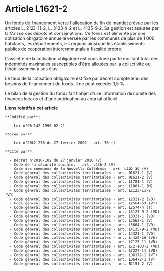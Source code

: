 # Article L1621-2

Un fonds de financement verse l'allocation de fin de mandat prévue par les articles L. 2123-11-2, L. 3123-9-2 et L. 4135-9-2.
Sa gestion est assurée par la Caisse des dépôts et consignations. Ce fonds est alimenté par une cotisation obligatoire
annuelle versée par les communes de plus de 1 000 habitants, les départements, les régions ainsi que les établissements
publics de coopération intercommunale à fiscalité propre.

L'assiette de la cotisation obligatoire est constituée par le montant total des indemnités maximales susceptibles d'être
allouées par la collectivité ou l'établissement à ses élus. 

Le taux de la cotisation obligatoire est fixé par décret compte tenu des besoins de financement du fonds. Il ne peut excéder
1,5 %. 

Le bilan de la gestion du fonds fait l'objet d'une information du comité des finances locales et d'une publication au Journal
officiel.

**Liens relatifs à cet article**

	**Codifié par**:

	  - Loi n°96-142 1996-02-21

	**Créé par**:

	  - Loi n°2002-276 du 27 février 2002 - art. 70 ()

	**Cité par**:

	  - Décret n°2010-102 du 27 janvier 2010 (V)
	  - Code de la sécurité sociale. - art. L136-2 (V)
	  - Code des communes de la Nouvelle-Calédonie - art. L122-30 (V)
	  - Code général des collectivités territoriales - art. D1621-1 (V)
	  - Code général des collectivités territoriales - art. D1621-2 (V)
	  - Code général des collectivités territoriales - art. L1781-1 (V)
	  - Code général des collectivités territoriales - art. L1881-1 (M)
	  - Code général des collectivités territoriales - art. L2123-11-2 (VD)
	  - Code général des collectivités territoriales - art. L2321-2 (VD)
	  - Code général des collectivités territoriales - art. L2564-53 (VT)
	  - Code général des collectivités territoriales - art. L2574-4 (T)
	  - Code général des collectivités territoriales - art. L3123-9-2 (VD)
	  - Code général des collectivités territoriales - art. L3321-1 (VD)
	  - Code général des collectivités territoriales - art. L3562-1 (V)
	  - Code général des collectivités territoriales - art. L3664-1 (VD)
	  - Code général des collectivités territoriales - art. L4135-9-2 (VD)
	  - Code général des collectivités territoriales - art. L4321-1 (VD)
	  - Code général des collectivités territoriales - art. L4425-29 (VD)
	  - Code général des collectivités territoriales - art. L7125-11 (VD)
	  - Code général des collectivités territoriales - art. L72-103-2 (VD)
	  - Code général des collectivités territoriales - art. L7227-11 (VD)
	  - Code général des collectivités territoriales - art. LO6172-1 (VT)
	  - Code général des collectivités territoriales - art. LO6472-1 (V)
	  - Code général des collectivités territoriales - art. R2151-2 (V)
